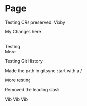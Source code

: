 # Page



Testing CRs preserved. Vibby

My Changes here

\
Testing\
More

Testing Git History

Made the path in gitsync start with a /

More testing

Removed the leading slash

Vib Vib Vib
